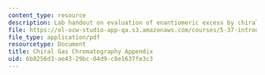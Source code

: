 ```yaml
---
content_type: resource
description: Lab handout on evaluation of enantiomeric excess by chiral gas chromatography.
file: https://ol-ocw-studio-app-qa.s3.amazonaws.com/courses/5-37-introduction-to-organic-synthesis-laboratory-spring-2009/6b8256d3ae4329bc04d9c8e1637fe3c3_MIT5_37s09_lab01_Chiral_GC.pdf
file_type: application/pdf
resourcetype: Document
title: Chiral Gas Chromatography Appendix
uid: 6b8256d3-ae43-29bc-04d9-c8e1637fe3c3
---
```

